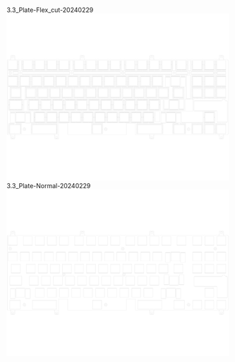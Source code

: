 <br/>3.3_Plate-Flex_cut-20240229<br/>![image](./3.3_Plate-Flex_cut-20240229.png)<br/>3.3_Plate-Normal-20240229<br/>![image](./3.3_Plate-Normal-20240229.png)